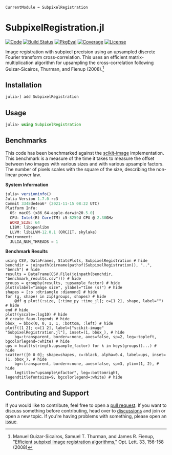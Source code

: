 ```@meta
CurrentModule = SubpixelRegistration
```

# SubpixelRegistration.jl

[![Code](https://img.shields.io/badge/Code-GitHub-black.svg)](https://github.com/JuliaHCI/SubpixelRegistration.jl)
[![Build Status](https://github.com/JuliaHCI/SubpixelRegistration.jl/actions/workflows/CI.yml/badge.svg?branch=main)](https://github.com/JuliaHCI/SubpixelRegistration.jl/actions/workflows/CI.yml?query=branch%3Amain)
[![PkgEval](https://juliaci.github.io/NanosoldierReports/pkgeval_badges/S/SubpixelRegistration.svg)](https://juliaci.github.io/NanosoldierReports/pkgeval_badges/report.html)
[![Coverage](https://codecov.io/gh/JuliaHCI/SubpixelRegistration.jl/branch/main/graph/badge.svg)](https://codecov.io/gh/JuliaHCI/SubpixelRegistration.jl)
[![License](https://img.shields.io/github/license/JuliaHCI/SubpixelRegistration.jl?color=yellow)](https://github.com/JuliaHCI/SubpixelRegistration.jl/blob/main/LICENSE)

Image registration with subpixel precision using an upsampled discrete Fourier transform cross-correlation. This uses an efficient matrix-multiplication algorithm for upsampling the cross-correlation following Guizar-Sicairos, Thurman, and Fienup (2008).[^1]

[^1]: Manuel Guizar-Sicairos, Samuel T. Thurman, and James R. Fienup, ["Efficient subpixel image registration algorithms,"](http://www.opticsinfobase.org/ol/fulltext.cfm?uri=ol-33-2-156&id=148843) Opt. Lett. 33, 156-158 (2008)

## Installation

```julia
julia>] add SubpixelRegistration
```

## Usage

```julia
julia> using SubpixelRegistration
```

## Benchmarks

This code has been benchmarked against the [scikit-image](https://github.com/scikit-image/scikit-image) implementation. This benchmark is a measure of the time it takes to measure the offset between two images with various sizes and with various upsample factors. The number of pixels scales with the square of the size, describing the non-linear power law.

**System Information**

```julia
julia> versioninfo()
Julia Version 1.7.0-rc3
Commit 3348de4ea6* (2021-11-15 08:22 UTC)
Platform Info:
  OS: macOS (x86_64-apple-darwin20.5.0)
  CPU: Intel(R) Core(TM) i5-8259U CPU @ 2.30GHz
  WORD_SIZE: 64
  LIBM: libopenlibm
  LLVM: libLLVM-12.0.1 (ORCJIT, skylake)
Environment:
  JULIA_NUM_THREADS = 1
```

**Benchmark Results**

```@example
using CSV, DataFrames, StatsPlots, SubpixelRegistration # hide
benchdir = joinpath(dirname(pathof(SubpixelRegistration)), "..", "bench") # hide
results = DataFrame(CSV.File(joinpath(benchdir, "benchmark_results.csv"))) # hide
groups = groupby(results, :upsample_factor) # hide
plot(xlabel="image size", ylabel="time (s)") # hide
shapes = [:o :dtriangle :diamond] # hide
for (g, shape) in zip(groups, shapes) # hide
    @df g plot!(:size, [:time_py :time_jl]; c=[1 2], shape, label="") # hide
end # hide
plot!(yscale=:log10) # hide
# create faux-legends # hide
bbox_ = bbox(0, 0, 1, 1, :bottom, :left) # hide
plot!([1 2]; c=[1 2], label=["scikit-image" "SubpixelRegistration.jl"], inset=(1, bbox_), # hide
    bg=:transparent, border=:none, axes=false, sp=2, leg=:topleft, bgcolorlegend=:white) # hide
ups = hcat((string(k.upsample_factor) for k in keys(groups))...) # hide
scatter!([0 0 0]; shape=shapes, c=:black, alpha=0.4, label=ups, inset=(1, bbox_), # hide
    bg=:transparent, border=:none, axes=false, sp=3, ylim=(1, 2), # hide
    legtitle="upsample\nfactor", leg=:bottomright, legendtitlefontsize=9, bgcolorlegend=:white) # hide

```

## Contributing and Support

If you would like to contribute, feel free to open a [pull request](https://github.com/JuliaHCI/SubpixelRegistration.jl/pulls). If you want to discuss something before contributing, head over to [discussions](https://github.com/JuliaHCI/SubpixelRegistration.jl/discussions) and join or open a new topic. If you're having problems with something, please open an [issue](https://github.com/JuliaHCI/SubpixelRegistration.jl/issues).
